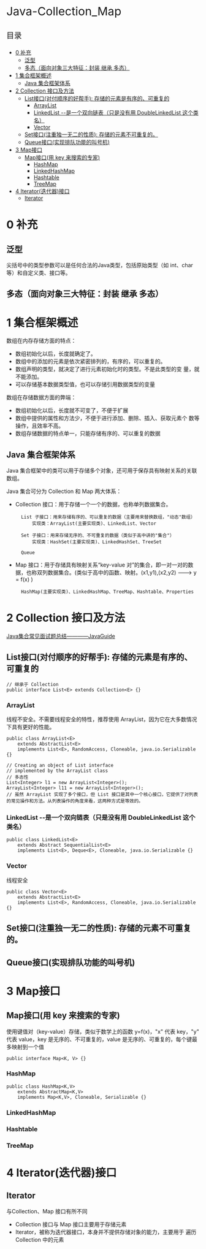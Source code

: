 <p style="font-size:30px;">Java-Collection_Map</p>
<p style="font-size:20px;">目录</p>
<!-- TOC -->

- [0 补充](#0-补充)
    - [泛型](#泛型)
    - [多态（面向对象三大特征：封装 继承 多态）](#多态面向对象三大特征封装-继承-多态)
- [1 集合框架概述](#1-集合框架概述)
    - [Java 集合框架体系](#java-集合框架体系)
- [2 Collection 接口及方法](#2-collection-接口及方法)
    - [List接口(对付顺序的好帮手): 存储的元素是有序的、可重复的](#list接口对付顺序的好帮手-存储的元素是有序的可重复的)
        - [ArrayList](#arraylist)
        - [LinkedList --是一个双向链表（只是没有用 DoubleLinkedList 这个类名）](#linkedlist---是一个双向链表只是没有用-doublelinkedlist-这个类名)
        - [Vector](#vector)
    - [Set接口(注重独一无二的性质): 存储的元素不可重复的。](#set接口注重独一无二的性质-存储的元素不可重复的)
    - [Queue接口(实现排队功能的叫号机)](#queue接口实现排队功能的叫号机)
- [3 Map接口](#3-map接口)
    - [Map接口(用 key 来搜索的专家)](#map接口用-key-来搜索的专家)
        - [HashMap](#hashmap)
        - [LinkedHashMap](#linkedhashmap)
        - [Hashtable](#hashtable)
        - [TreeMap](#treemap)
- [4 Iterator(迭代器)接口](#4-iterator迭代器接口)
    - [Iterator](#iterator)

<!-- /TOC -->



# 0 补充
## 泛型

尖括号中的类型参数可以是任何合法的Java类型，包括原始类型（如 int、char 等）和自定义类、接口等。

## 多态（面向对象三大特征：封装 继承 多态）

# 1 集合框架概述

数组在内存存储方面的特点：
* 数组初始化以后，长度就确定了。
* 数组中的添加的元素是依次紧密排列的，有序的，可以重复的。
* 数组声明的类型，就决定了进行元素初始化时的类型。不是此类型的变
量，就不能添加。
* 可以存储基本数据类型值，也可以存储引用数据类型的变量

数组在存储数据方面的弊端：
* 数组初始化以后，长度就不可变了，不便于扩展
* 数组中提供的属性和方法少，不便于进行添加、删除、插入、获取元素个
数等操作，且效率不高。
* 数组存储数据的特点单一，只能存储有序的、可以重复的数据


## Java 集合框架体系
Java 集合框架中的类可以用于存储多个对象，还可用于保存具有映射关系的关联数组。

Java 集合可分为 Collection 和 Map 两大体系：
* Collection 接口：用于存储一个一个的数据，也称单列数据集合。

        List 子接口：用来存储有序的、可以重复的数据（主要用来替换数组，"动态"数组）
            实现类：ArrayList(主要实现类)、LinkedList、Vector

        Set 子接口：用来存储无序的、不可重复的数据（类似于高中讲的"集合"）
            实现类：HashSet(主要实现类)、LinkedHashSet、TreeSet

        Queue

* Map 接口：用于存储具有映射关系“key-value 对”的集合，即一对一对的数据，也称双列数据集合。(类似于高中的函数、映射。(x1,y1),(x2,y2) ---> y = f(x) )

        HashMap(主要实现类)、LinkedHashMap、TreeMap、Hashtable、Properties

# 2 Collection 接口及方法
<a href="https://javaguide.cn/java/collection/java-collection-questions-01.html" target="_blank">Java集合常见面试题总结————JavaGuide</a>

## List接口(对付顺序的好帮手): 存储的元素是有序的、可重复的
```
// 继承于 Collection
public interface List<E> extends Collection<E> {}
```
### ArrayList
线程不安全。不需要线程安全的特性，推荐使用 ArrayList，因为它在大多数情况下具有更好的性能。
```
public class ArrayList<E> 
    extends AbstractList<E>
    implements List<E>, RandomAccess, Cloneable, java.io.Serializable {}
```

```
// Creating an object of List interface
// implemented by the ArrayList class
// 多态性
List<Integer> l1 = new ArrayList<Integer>();
ArrayList<Integer> l11 = new ArrayList<Integer>();
// 虽然 ArrayList 实现了多个接口，但 List 接口是其中一个核心接口，它提供了对列表的常见操作和方法。从列表操作的角度来看，这两种方式是等效的。
```

### LinkedList --是一个双向链表（只是没有用 DoubleLinkedList 这个类名）
```
public class LinkedList<E> 
    extends Abstract SequentialList<E>
    implements List<E>, Deque<E>, Cloneable, java.io.Serializable {}
```

### Vector
线程安全
```
public class Vector<E>
    extends AbstractList<E>
    implements List<E>, RandomAccess, Cloneable, java.io.Serializable {}
``` 

## Set接口(注重独一无二的性质): 存储的元素不可重复的。


## Queue接口(实现排队功能的叫号机)


# 3 Map接口
## Map接口(用 key 来搜索的专家)
使用键值对（key-value）存储，类似于数学上的函数 y=f(x)，"x" 代表 key，"y" 代表 value，key 是无序的、不可重复的，value 是无序的、可重复的，每个键最多映射到一个值

```
public interface Map<K, V> {}
```

### HashMap
```
public class HashMap<K,V> 
    extends AbstractMap<K,V>
    implements Map<K,V>, Cloneable, Serializable {}
```

### LinkedHashMap

### Hashtable

### TreeMap





# 4 Iterator(迭代器)接口

## Iterator
与Collection、Map 接口有所不同
* Collection 接口与 Map 接口主要用于存储元素
* Iterator，被称为迭代器接口，本身并不提供存储对象的能力，主要用于
遍历 Collection 中的元素






